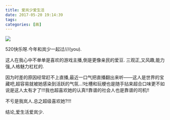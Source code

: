 ```yaml
---
title: 爱岚少爱生活
date: 2017-05-20 19:14:39
tags:
categories: [画]
---
```


<a data-fancybox="gallery" href="P027.jpg"><img src="P027.jpg"></a>

520快乐呀.今年和岚少一起过///(you).

这人在我心中不单单是喜欢的游戏主播,倒是更像亲民的爱豆.
三观正,又风趣,能力强,人格魅力杠杠的.

因为时差的原因经常赶不上直播,最近一口气把直播翻出来听——这人是世界的宝藏吧,超容易就被她感染到活跃的气氛…!吐槽和玩梗也是随手拈来超合口味更不如说是这人太有才了!!!我也超喜欢她的认真!!靠谱的社会人也是靠谱的司机!!

不亏是我岚人.总之超级喜欢她?!!!


结论,爱生活爱岚少.
